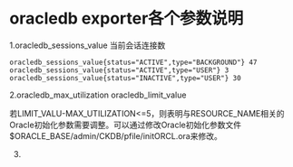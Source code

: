 # oracledb exporter各个参数说明

1.oracledb_sessions_value	当前会话连接数

```
oracledb_sessions_value{status="ACTIVE",type="BACKGROUND"} 47
oracledb_sessions_value{status="ACTIVE",type="USER"} 3
oracledb_sessions_value{status="INACTIVE",type="USER"} 30
```

2.oracledb_max_utilization	oracledb_limit_value	

若LIMIT_VALU-MAX_UTILIZATION<=5，则表明与RESOURCE_NAME相关的Oracle初始化参数需要调整。可以通过修改Oracle初始化参数文件$ORACLE_BASE/admin/CKDB/pfile/initORCL.ora来修改。

3.